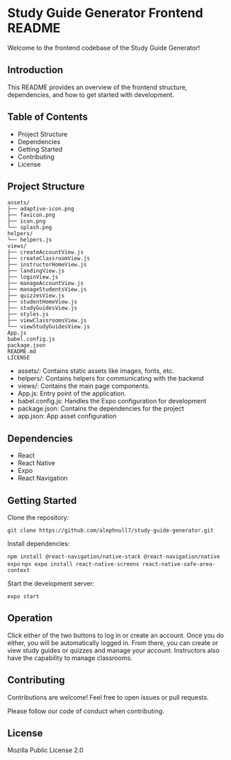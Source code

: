 # Study Guide Generator Frontend README

Welcome to the frontend codebase of the Study Guide Generator!

## Introduction

This README provides an overview of the frontend structure, dependencies, and how to get started with development.

## Table of Contents

* Project Structure
* Dependencies
* Getting Started
* Contributing
* License

## Project Structure

```
assets/
├── adaptive-icon.png
├── favicon.png
├── icon.png
└── splash.png
helpers/
└── helpers.js
views/
├── createAccountView.js
├── createClassroomView.js
├── instructorHomeView.js
├── landingView.js
├── loginView.js
├── manageAccountView.js
├── manageStudentsView.js
├── quizzesView.js
├── studentHomeView.js
├── studyGuidesView.js
├── styles.js
├── viewClassroomsView.js
└── viewStudyGuidesView.js
App.js
babel.config.js
package.json
README.md
LICENSE

```

*  assets/: Contains static assets like images, fonts, etc.
*  helpers/: Contains helpers for communicating with the backend
*  views/: Contains the main page components.
*  App.js: Entry point of the application.
*  babel.config.js: Handles the Expo configuration for development
*  package.json: Contains the dependencies for the project
*  app.json: App asset configuration

## Dependencies

* React
* React Native
* Expo
* React Navigation

## Getting Started

Clone the repository:

`git clone https://github.com/alephnull7/study-guide-generator.git`

Install dependencies:

`npm install @react-navigation/native-stack @react-navigation/native expo`
`npx expo install react-native-screens react-native-safe-area-context`

Start the development server:

`expo start`

## Operation

Click either of the two buttons to log in or create an account. Once you do either, you will be automatically logged in. From there, you can create or view study guides or quizzes and manage your account. Instructors also have the capability to manage classrooms.

## Contributing

Contributions are welcome! Feel free to open issues or pull requests.

Please follow our code of conduct when contributing.

## License

Mozilla Public License 2.0
